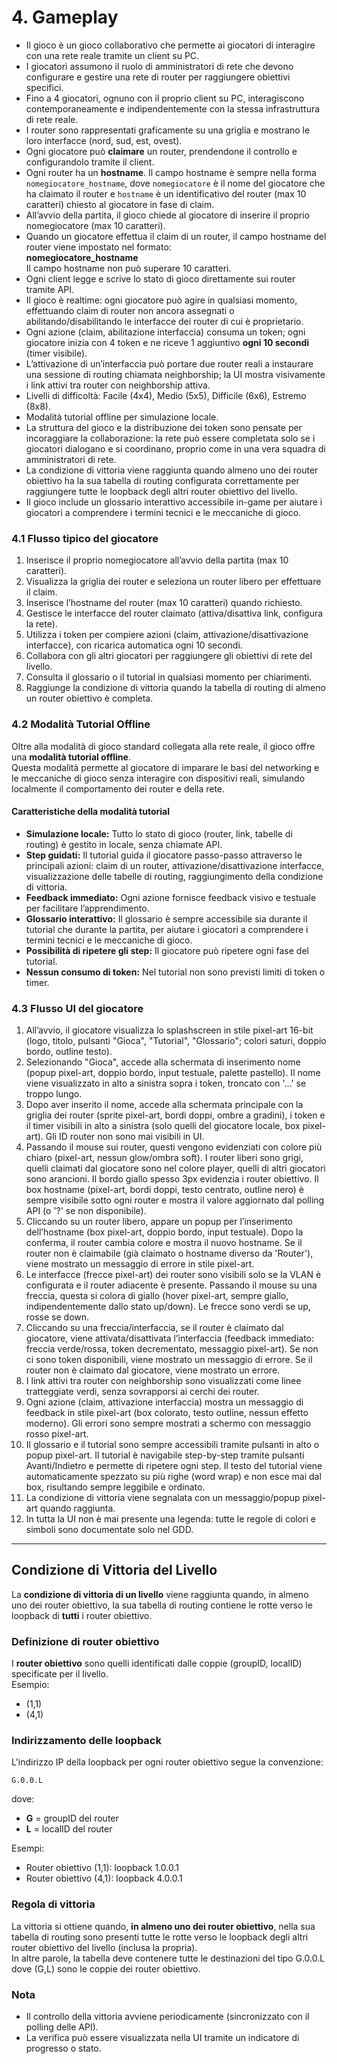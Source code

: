 # 4. Gameplay

- Il gioco è un gioco collaborativo che permette ai giocatori di interagire con una rete reale tramite un client su PC.
- I giocatori assumono il ruolo di amministratori di rete che devono configurare e gestire una rete di router per raggiungere obiettivi specifici.
- Fino a 4 giocatori, ognuno con il proprio client su PC, interagiscono contemporaneamente e indipendentemente con la stessa infrastruttura di rete reale.
- I router sono rappresentati graficamente su una griglia e mostrano le loro interfacce (nord, sud, est, ovest).
- Ogni giocatore può **claimare** un router, prendendone il controllo e configurandolo tramite il client.
- Ogni router ha un **hostname**. Il campo hostname è sempre nella forma `nomegiocatore_hostname`, dove `nomegiocatore` è il nome del giocatore che ha claimato il router e `hostname` è un identificativo  del router (max 10 caratteri) chiesto al giocatore in fase di claim.
- All’avvio della partita, il gioco chiede al giocatore di inserire il proprio nomegiocatore (max 10 caratteri).
- Quando un giocatore effettua il claim di un router, il campo hostname del router viene impostato nel formato:  
  **nomegiocatore_hostname**  
  Il campo hostname non può superare 10 caratteri.
- Ogni client legge e scrive lo stato di gioco direttamente sui router tramite API.
- Il gioco è realtime: ogni giocatore può agire in qualsiasi momento, effettuando claim di router non ancora assegnati o abilitando/disabilitando le interfacce dei router di cui è proprietario.
- Ogni azione (claim, abilitazione interfaccia) consuma un token; ogni giocatore inizia con 4 token e ne riceve 1 aggiuntivo **ogni 10 secondi** (timer visibile).
- L’attivazione di un’interfaccia può portare due router reali a instaurare una sessione di routing chiamata neighborship; la UI mostra visivamente i link attivi tra router con neighborship attiva.
- Livelli di difficoltà: Facile (4x4), Medio (5x5), Difficile (6x6), Estremo (8x8).
- Modalità tutorial offline per simulazione locale.
- La struttura del gioco e la distribuzione dei token sono pensate per incoraggiare la collaborazione: la rete può essere completata solo se i giocatori dialogano e si coordinano, proprio come in una vera squadra di amministratori di rete.
- La condizione di vittoria viene raggiunta quando almeno uno dei router obiettivo ha la sua tabella di routing configurata correttamente per raggiungere tutte le loopback degli altri router obiettivo del livello.
- Il gioco include un glossario interattivo accessibile in-game per aiutare i giocatori a comprendere i termini tecnici e le meccaniche di gioco.

### 4.1 Flusso tipico del giocatore

1. Inserisce il proprio nomegiocatore all’avvio della partita (max 10 caratteri).
2. Visualizza la griglia dei router e seleziona un router libero per effettuare il claim.
3. Inserisce l’hostname del router (max 10 caratteri) quando richiesto.
4. Gestisce le interfacce del router claimato (attiva/disattiva link, configura la rete).
5. Utilizza i token per compiere azioni (claim, attivazione/disattivazione interfacce), con ricarica automatica ogni 10 secondi.
6. Collabora con gli altri giocatori per raggiungere gli obiettivi di rete del livello.
7. Consulta il glossario o il tutorial in qualsiasi momento per chiarimenti.
8. Raggiunge la condizione di vittoria quando la tabella di routing di almeno un router obiettivo è completa.

### 4.2 Modalità Tutorial Offline

Oltre alla modalità di gioco standard collegata alla rete reale, il gioco offre una **modalità tutorial offline**.  
Questa modalità permette al giocatore di imparare le basi del networking e le meccaniche di gioco senza interagire con dispositivi reali, simulando localmente il comportamento dei router e della rete.

#### Caratteristiche della modalità tutorial
- **Simulazione locale:** Tutto lo stato di gioco (router, link, tabelle di routing) è gestito in locale, senza chiamate API.
- **Step guidati:** Il tutorial guida il giocatore passo-passo attraverso le principali azioni: claim di un router, attivazione/disattivazione interfacce, visualizzazione delle tabelle di routing, raggiungimento della condizione di vittoria.
- **Feedback immediato:** Ogni azione fornisce feedback visivo e testuale per facilitare l’apprendimento.
- **Glossario interattivo:** Il glossario è sempre accessibile sia durante il tutorial che durante la partita, per aiutare i giocatori a comprendere i termini tecnici e le meccaniche di gioco.
- **Possibilità di ripetere gli step:** Il giocatore può ripetere ogni fase del tutorial.
- **Nessun consumo di token:** Nel tutorial non sono previsti limiti di token o timer.

### 4.3 Flusso UI del giocatore

1. All’avvio, il giocatore visualizza lo splashscreen in stile pixel-art 16-bit (logo, titolo, pulsanti "Gioca", "Tutorial", "Glossario"; colori saturi, doppio bordo, outline testo).
2. Selezionando "Gioca", accede alla schermata di inserimento nome (popup pixel-art, doppio bordo, input testuale, palette pastello). Il nome viene visualizzato in alto a sinistra sopra i token, troncato con '...' se troppo lungo.
3. Dopo aver inserito il nome, accede alla schermata principale con la griglia dei router (sprite pixel-art, bordi doppi, ombre a gradini), i token e il timer visibili in alto a sinistra (solo quelli del giocatore locale, box pixel-art). Gli ID router non sono mai visibili in UI.
4. Passando il mouse sui router, questi vengono evidenziati con colore più chiaro (pixel-art, nessun glow/ombra soft). I router liberi sono grigi, quelli claimati dal giocatore sono nel colore player, quelli di altri giocatori sono arancioni. Il bordo giallo spesso 3px evidenzia i router obiettivo. Il box hostname (pixel-art, bordi doppi, testo centrato, outline nero) è sempre visibile sotto ogni router e mostra il valore aggiornato dal polling API (o '?' se non disponibile).
5. Cliccando su un router libero, appare un popup per l’inserimento dell’hostname (box pixel-art, doppio bordo, input testuale). Dopo la conferma, il router cambia colore e mostra il nuovo hostname. Se il router non è claimabile (già claimato o hostname diverso da 'Router'), viene mostrato un messaggio di errore in stile pixel-art.
6. Le interfacce (frecce pixel-art) dei router sono visibili solo se la VLAN è configurata e il router adiacente è presente. Passando il mouse su una freccia, questa si colora di giallo (hover pixel-art, sempre giallo, indipendentemente dallo stato up/down). Le frecce sono verdi se up, rosse se down.
7. Cliccando su una freccia/interfaccia, se il router è claimato dal giocatore, viene attivata/disattivata l’interfaccia (feedback immediato: freccia verde/rossa, token decrementato, messaggio pixel-art). Se non ci sono token disponibili, viene mostrato un messaggio di errore. Se il router non è claimato dal giocatore, viene mostrato un errore.
8. I link attivi tra router con neighborship sono visualizzati come linee tratteggiate verdi, senza sovrapporsi ai cerchi dei router.
9. Ogni azione (claim, attivazione interfaccia) mostra un messaggio di feedback in stile pixel-art (box colorato, testo outline, nessun effetto moderno). Gli errori sono sempre mostrati a schermo con messaggio rosso pixel-art.
10. Il glossario e il tutorial sono sempre accessibili tramite pulsanti in alto o popup pixel-art. Il tutorial è navigabile step-by-step tramite pulsanti Avanti/Indietro e permette di ripetere ogni step. Il testo del tutorial viene automaticamente spezzato su più righe (word wrap) e non esce mai dal box, risultando sempre leggibile e ordinato.
11. La condizione di vittoria viene segnalata con un messaggio/popup pixel-art quando raggiunta.
12. In tutta la UI non è mai presente una legenda: tutte le regole di colori e simboli sono documentate solo nel GDD.

---

## Condizione di Vittoria del Livello

La **condizione di vittoria di un livello** viene raggiunta quando, in almeno uno dei router obiettivo, la sua tabella di routing contiene le rotte verso le loopback di **tutti** i router obiettivo.

### Definizione di router obiettivo

I **router obiettivo** sono quelli identificati dalle coppie (groupID, localID) specificate per il livello.  
Esempio:  
- (1,1)  
- (4,1)

### Indirizzamento delle loopback

L'indirizzo IP della loopback per ogni router obiettivo segue la convenzione:
```
G.0.0.L
```
dove:
- **G** = groupID del router
- **L** = localID del router

Esempi:
- Router obiettivo (1,1): loopback 1.0.0.1
- Router obiettivo (4,1): loopback 4.0.0.1

### Regola di vittoria

La vittoria si ottiene quando, **in almeno uno dei router obiettivo**, nella sua tabella di routing sono presenti tutte le rotte verso le loopback degli altri router obiettivo del livello (inclusa la propria).  
In altre parole, la tabella deve contenere tutte le destinazioni del tipo G.0.0.L dove (G,L) sono le coppie dei router obiettivo.

### Nota
- Il controllo della vittoria avviene periodicamente (sincronizzato con il polling delle API).
- La verifica può essere visualizzata nella UI tramite un indicatore di progresso o stato.
